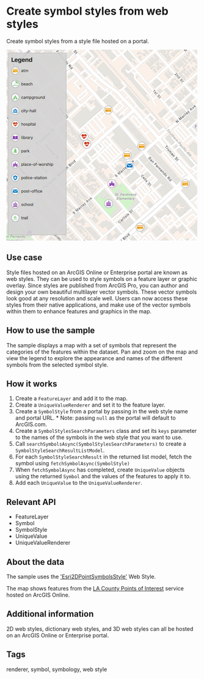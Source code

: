 # Create symbol styles from web styles

Create symbol styles from a style file hosted on a portal.

![](screenshot.png)

## Use case

Style files hosted on an ArcGIS Online or Enterprise portal are known as web styles. They can be used to style symbols on a feature layer or graphic overlay. Since styles are published from ArcGIS Pro, you can author and design your own beautiful multilayer vector symbols. These vector symbols look good at any resolution and scale well. Users can now access these styles from their native applications, and make use of the vector symbols within them to enhance features and graphics in the map.

## How to use the sample
The sample displays a map with a set of symbols that represent the categories of the features within the dataset. Pan and zoom on the map and view the legend to explore the appearance and names of the different symbols from the selected symbol style.

## How it works
1. Create a `FeatureLayer` and add it to the map.
2. Create a `UniqueValueRenderer` and set it to the feature layer.
3. Create a `SymbolStyle` from a portal by passing in the web style name and portal URL.
       * Note: passing `null` as the portal will default to ArcGIS.com.
4. Create a `SymbolStylesSearchParameters` class and set its `keys` parameter to the names of the symbols in the web style that you want to use.
5. Call `searchSymbolsAsync(SymbolStylesSearchParameters)` to create a `SymbolStyleSearchResultListModel`.
6. For each `SymbolStyleSearchResult` in the returned list model, fetch the symbol using `fetchSymbolAsync(SymbolStyle)` 
7. When `fetchSymbolAsync` has completed, create `UniqueValue` objects using the returned `Symbol` and the values of the features to apply it to.
8. Add each `UniqueValue` to the `UniqueValueRenderer`.

## Relevant API
* FeatureLayer
* Symbol
* SymbolStyle
* UniqueValue
* UniqueValueRenderer

## About the data

The sample uses the ['Esri2DPointSymbolsStyle'](https://developers.arcgis.com/javascript/latest/guide/esri-web-style-symbols-2d) Web Style.

The map shows features from the [LA County Points of Interest](https://www.arcgis.com/home/item.html?id=b9f7c339f9d747558329f44059064ccc) service hosted on ArcGIS Online.

## Additional information

2D web styles, dictionary web styles, and 3D web styles can all be hosted on an ArcGIS Online or Enterprise portal.

## Tags

renderer, symbol, symbology, web style

